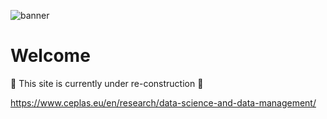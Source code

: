 ![banner](https://github.com/CEPLAS-DataScience/.github/tree/main/docs/assets/images/CEPLAS-DataScience-Banner.png)

# Welcome 

:construction: This site is currently under re-construction :construction:

https://www.ceplas.eu/en/research/data-science-and-data-management/
